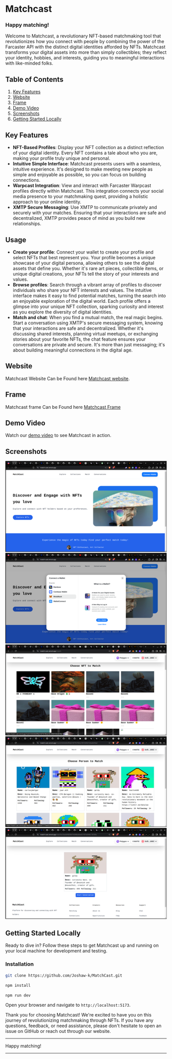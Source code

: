 
# Matchcast
### Happy matching!

Welcome to Matchcast, a revolutionary NFT-based matchmaking tool that revolutionizes how you connect with people by combining the power of the Farcaster API with the distinct digital identities afforded by NFTs. Matchcast transforms your digital assets into more than simply collectibles; they reflect your identity, hobbies, and interests, guiding you to meaningful interactions with like-minded folks.

## Table of Contents

1. [Key Features](#key-features)
2. [Website](#website)
3. [Frame](#frame)
4. [Demo Video](#demo-video)
5. [Screenshots](#screenshots)
6. [Getting Started Locally](#getting-started-locally)

## Key Features

- **NFT-Based Profiles**: Display your NFT collection as a distinct reflection of your digital identity. Every NFT contains a tale about who you are, making your profile truly unique and personal.
- **Intuitive Simple Interface**: Matchcast presents users with a seamless, intuitive experience. It's designed to make meeting new people as simple and enjoyable as possible, so you can focus on building connections.
- **Warpcast Integration**: View and interact with Farcaster Warpcast profiles directly within Matchcast. This integration connects your social media presence to your matchmaking quest, providing a holistic approach to your online identity.
- **XMTP Secure Messaging**: Use XMTP to communicate privately and securely with your matches. Ensuring that your interactions are safe and decentralized, XMTP provides peace of mind as you build new relationships.


## Usage

- **Create your profile**: Connect your wallet to create your profile and select NFTs that best represent you. Your profile becomes a unique showcase of your digital persona, allowing others to see the digital assets that define you. Whether it's rare art pieces, collectible items, or unique digital creations, your NFTs tell the story of your interests and values.
- **Browse profiles**: Search through a vibrant array of profiles to discover individuals who share your NFT interests and values. The intuitive interface makes it easy to find potential matches, turning the search into an enjoyable exploration of the digital world. Each profile offers a glimpse into your unique NFT collection, sparking curiosity and interest as you explore the diversity of digital identities.
- **Match and chat**: When you find a mutual match, the real magic begins. Start a conversation using XMTP's secure messaging system, knowing that your interactions are safe and decentralized. Whether it's discussing shared interests, planning virtual meetups, or exchanging stories about your favorite NFTs, the chat feature ensures your conversations are private and secure. It's more than just messaging; it's about building meaningful connections in the digital age.



## Website

Matchcast Website Can be Found here [Matchcast website](https://match-cast.vercel.app/).

## Frame 

Matchcast frame Can be Found here [Matchcast Frame](https://framr.vercel.app/api)

## Demo Video

Watch our [demo video](https://www.loom.com/share/87bd268f6f74479797d7a52c85bb68f3) to see Matchcast in action.

## Screenshots
![Home View](./img/1.png)
![Connect Wallet](./img/2.png)
![View All available nfts](./img/3.png)
![Choose person to match](./img/4.png)
![Start Conversation](./img/5.png)


## Getting Started Locally

Ready to dive in? Follow these steps to get Matchcast up and running on your local machine for development and testing.

### Installation

   ```bash
   git clone https://github.com/Joshaw-k/MatchCast.git
   ```


   ```bash
   npm install
   ```

   ```bash
   npm run dev
   ```

 Open your browser and navigate to `http://localhost:5173`.



 Thank you for choosing Matchcast! We're excited to have you on this journey of revolutionizing matchmaking through NFTs. If you have any questions, feedback, or need assistance, please don't hesitate to open an issue on GitHub or reach out through our website.



---

Happy matching!

---
